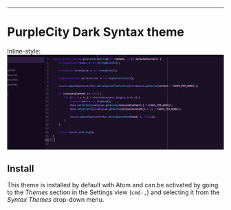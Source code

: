 
---

# PurpleCity Dark Syntax theme

Inline-style:
![alt text](screenshot.png "PurpleCity")


## Install

This theme is installed by default with Atom and can be activated by going to the _Themes_ section in the Settings view (`cmd-,`) and selecting it from the _Syntax Themes_ drop-down menu.
